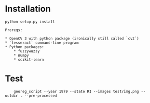 # Installation

    python setup.py install

    Prereqs:

    * OpenCV 3 with python package (ironically still called `cv2`)
    * `tesseract` command-line program
    * Python packages:
        * fuzzywuzzy
        * numpy
        * scikit-learn

# Test

        georeg_script --year 1979 --state RI --images test/img.png --outdir . --pre-processed
